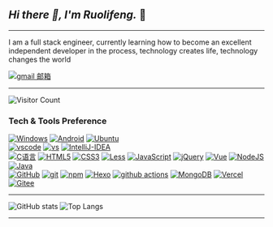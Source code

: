 ## <em>Hi there 👋, I'm Ruolifeng.</em>  👋

---

I am a full stack engineer, currently learning how to become an excellent independent developer in the process, technology creates life, technology changes the world

<a href="mailto:sunruolifeng@gmail.com"><img src="https://camo.githubusercontent.com/721b9591e505805fc962b81daa02ea04ec2c1b3a52883c965411577aa8909f3e/68747470733a2f2f696d672e736869656c64732e696f2f62616467652f476d61696c2d4431343833363f6c6f676f3d676d61696c266c6f676f436f6c6f723d7768697465" alt="gmail 邮箱" data-canonical-src="https://img.shields.io/badge/Gmail-D14836?logo=gmail&amp;logoColor=white" style="max-width: 100%;"></a>

---

![Visitor Count](https://profile-counter.glitch.me/ruolifeng/count.svg)

### Tech & Tools Preference

<div dir="auto">
<p dir="auto">
  <a target="_blank" rel="noopener noreferrer nofollow" href="https://camo.githubusercontent.com/7a47fb3b1128d6558408a2d03cc877aab0aeb6ef7f4caadf7a14425fea989182/68747470733a2f2f696d672e736869656c64732e696f2f62616467652f2d57696e646f77732d3362373961383f7374796c653d666c61742d737175617265266c6f676f3d57696e646f7773266c6f676f436f6c6f723d7768697465"><img alt="Windows" src="https://camo.githubusercontent.com/7a47fb3b1128d6558408a2d03cc877aab0aeb6ef7f4caadf7a14425fea989182/68747470733a2f2f696d672e736869656c64732e696f2f62616467652f2d57696e646f77732d3362373961383f7374796c653d666c61742d737175617265266c6f676f3d57696e646f7773266c6f676f436f6c6f723d7768697465" data-canonical-src="https://img.shields.io/badge/-Windows-3b79a8?style=flat-square&amp;logo=Windows&amp;logoColor=white" style="max-width: 100%;"></a>
  <a target="_blank" rel="noopener noreferrer nofollow" href="https://camo.githubusercontent.com/ae87da3c050d8db859bb03c9ec45fc2ad79475c11e0f835e6e9ba6816d33afd9/68747470733a2f2f696d672e736869656c64732e696f2f62616467652f2d416e64726f69642d3138313831383f7374796c653d666c61742d737175617265266c6f676f3d416e64726f6964266c6f676f436f6c6f723d613563613361"><img alt="Android" src="https://camo.githubusercontent.com/ae87da3c050d8db859bb03c9ec45fc2ad79475c11e0f835e6e9ba6816d33afd9/68747470733a2f2f696d672e736869656c64732e696f2f62616467652f2d416e64726f69642d3138313831383f7374796c653d666c61742d737175617265266c6f676f3d416e64726f6964266c6f676f436f6c6f723d613563613361" data-canonical-src="https://img.shields.io/badge/-Android-181818?style=flat-square&amp;logo=Android&amp;logoColor=a5ca3a" style="max-width: 100%;"></a>
  <a target="_blank" rel="noopener noreferrer nofollow" href="https://camo.githubusercontent.com/eb7bde814f3d850cd7fc33da54d04c05ae84687ee2a984636d1d76e7ce982db9/68747470733a2f2f696d672e736869656c64732e696f2f62616467652f2d5562756e74752d4442363532413f7374796c653d666c61742d737175617265266c6f676f3d7562756e7475266c6f676f436f6c6f723d7768697465"><img alt="Ubuntu" src="https://camo.githubusercontent.com/eb7bde814f3d850cd7fc33da54d04c05ae84687ee2a984636d1d76e7ce982db9/68747470733a2f2f696d672e736869656c64732e696f2f62616467652f2d5562756e74752d4442363532413f7374796c653d666c61742d737175617265266c6f676f3d7562756e7475266c6f676f436f6c6f723d7768697465" data-canonical-src="https://img.shields.io/badge/-Ubuntu-DB652A?style=flat-square&amp;logo=ubuntu&amp;logoColor=white" style="max-width: 100%;"></a>
<br>
  <a target="_blank" rel="noopener noreferrer nofollow" href="https://camo.githubusercontent.com/141b0b7f725585ce7dc08e9778a910dabd98e512583237dc078d0b933889b0b8/68747470733a2f2f696d672e736869656c64732e696f2f62616467652f56697375616c25323053747564696f253230436f64652d626c75653f7374796c653d666c61742d737175617265266c6f676f3d76697375616c2d73747564696f2d636f6465266c6f676f436f6c6f723d666666666666"><img alt="vscode" src="https://camo.githubusercontent.com/141b0b7f725585ce7dc08e9778a910dabd98e512583237dc078d0b933889b0b8/68747470733a2f2f696d672e736869656c64732e696f2f62616467652f56697375616c25323053747564696f253230436f64652d626c75653f7374796c653d666c61742d737175617265266c6f676f3d76697375616c2d73747564696f2d636f6465266c6f676f436f6c6f723d666666666666" data-canonical-src="https://img.shields.io/badge/Visual%20Studio%20Code-blue?style=flat-square&amp;logo=visual-studio-code&amp;logoColor=ffffff" style="max-width: 100%;"></a>
  <a target="_blank" rel="noopener noreferrer nofollow" href="https://camo.githubusercontent.com/a2990d9cf944439edcb0502618abfc03ce59791c08299f6929071e682cbad336/68747470733a2f2f696d672e736869656c64732e696f2f62616467652f56697375616c25323053747564696f2d3666323037373f7374796c653d666c61742d737175617265266c6f676f3d76697375616c2d73747564696f266c6f676f436f6c6f723d666666666666"><img alt="vs" src="https://camo.githubusercontent.com/a2990d9cf944439edcb0502618abfc03ce59791c08299f6929071e682cbad336/68747470733a2f2f696d672e736869656c64732e696f2f62616467652f56697375616c25323053747564696f2d3666323037373f7374796c653d666c61742d737175617265266c6f676f3d76697375616c2d73747564696f266c6f676f436f6c6f723d666666666666" data-canonical-src="https://img.shields.io/badge/Visual%20Studio-6f2077?style=flat-square&amp;logo=visual-studio&amp;logoColor=ffffff" style="max-width: 100%;"></a>
  <a target="_blank" rel="noopener noreferrer nofollow" href="https://camo.githubusercontent.com/82feef52c4ee20e078e0b066a93f5bf7059f27b4dd7e50493d63ca02a6808ec6/68747470733a2f2f696d672e736869656c64732e696f2f62616467652f496e74656c6c694a253230494445412d626c61636b3f7374796c653d666c61742d737175617265266c6f676f3d496e74656c6c694a25323049444541266c6f676f436f6c6f723d666666666666"><img alt="IntelliJ-IDEA" src="https://camo.githubusercontent.com/82feef52c4ee20e078e0b066a93f5bf7059f27b4dd7e50493d63ca02a6808ec6/68747470733a2f2f696d672e736869656c64732e696f2f62616467652f496e74656c6c694a253230494445412d626c61636b3f7374796c653d666c61742d737175617265266c6f676f3d496e74656c6c694a25323049444541266c6f676f436f6c6f723d666666666666" data-canonical-src="https://img.shields.io/badge/IntelliJ%20IDEA-black?style=flat-square&amp;logo=IntelliJ%20IDEA&amp;logoColor=ffffff" style="max-width: 100%;"></a>
<br>
  <a target="_blank" rel="noopener noreferrer nofollow" href="https://camo.githubusercontent.com/019309d7bfd3bdd7c8c6d41623bae70f339ee395e0f9b97d01af71408bbed682/68747470733a2f2f696d672e736869656c64732e696f2f62616467652f432545382541462541442545382541382538302d3030353639653f7374796c653d666c61742d737175617265266c6f676f3d43266c6f676f436f6c6f723d7768697465"><img alt="C语言" src="https://camo.githubusercontent.com/019309d7bfd3bdd7c8c6d41623bae70f339ee395e0f9b97d01af71408bbed682/68747470733a2f2f696d672e736869656c64732e696f2f62616467652f432545382541462541442545382541382538302d3030353639653f7374796c653d666c61742d737175617265266c6f676f3d43266c6f676f436f6c6f723d7768697465" data-canonical-src="https://img.shields.io/badge/C%E8%AF%AD%E8%A8%80-00569e?style=flat-square&amp;logo=C&amp;logoColor=white" style="max-width: 100%;"></a> 
  <a target="_blank" rel="noopener noreferrer nofollow" href="https://camo.githubusercontent.com/6010a85175edf5787bba645d2bdad7ec26f41aafce3f5a59569352de55deed74/68747470733a2f2f696d672e736869656c64732e696f2f62616467652f2d48544d4c352d4533344632363f7374796c653d666c61742d737175617265266c6f676f3d68746d6c35266c6f676f436f6c6f723d7768697465"><img alt="HTML5" src="https://camo.githubusercontent.com/6010a85175edf5787bba645d2bdad7ec26f41aafce3f5a59569352de55deed74/68747470733a2f2f696d672e736869656c64732e696f2f62616467652f2d48544d4c352d4533344632363f7374796c653d666c61742d737175617265266c6f676f3d68746d6c35266c6f676f436f6c6f723d7768697465" data-canonical-src="https://img.shields.io/badge/-HTML5-E34F26?style=flat-square&amp;logo=html5&amp;logoColor=white" style="max-width: 100%;"></a> 
  <a target="_blank" rel="noopener noreferrer nofollow" href="https://camo.githubusercontent.com/fb59d2b797056fdbe7fbb855d482e80c83c10cc55c33d361e5e8a0b87ffd8f6b/68747470733a2f2f696d672e736869656c64732e696f2f62616467652f2d435353332d3361393566663f7374796c653d666c61742d737175617265266c6f676f3d63737333266c6f676f436f6c6f723d7768697465"><img alt="CSS3" src="https://camo.githubusercontent.com/fb59d2b797056fdbe7fbb855d482e80c83c10cc55c33d361e5e8a0b87ffd8f6b/68747470733a2f2f696d672e736869656c64732e696f2f62616467652f2d435353332d3361393566663f7374796c653d666c61742d737175617265266c6f676f3d63737333266c6f676f436f6c6f723d7768697465" data-canonical-src="https://img.shields.io/badge/-CSS3-3a95ff?style=flat-square&amp;logo=css3&amp;logoColor=white" style="max-width: 100%;"></a>
  <a target="_blank" rel="noopener noreferrer nofollow" href="https://camo.githubusercontent.com/09e86991cb9ffeaf100e1fda4b104938b6606b4c7319d1a4e8e6497193430923/68747470733a2f2f696d672e736869656c64732e696f2f62616467652f2d7b4c6573737d2d3030313636613f7374796c653d666c61742d737175617265266c6f676f3d6c657373266c6f676f436f6c6f723d7768697465"><img alt="Less" src="https://camo.githubusercontent.com/09e86991cb9ffeaf100e1fda4b104938b6606b4c7319d1a4e8e6497193430923/68747470733a2f2f696d672e736869656c64732e696f2f62616467652f2d7b4c6573737d2d3030313636613f7374796c653d666c61742d737175617265266c6f676f3d6c657373266c6f676f436f6c6f723d7768697465" data-canonical-src="https://img.shields.io/badge/-{Less}-00166a?style=flat-square&amp;logo=less&amp;logoColor=white" style="max-width: 100%;"></a>
  <a target="_blank" rel="noopener noreferrer nofollow" href="https://camo.githubusercontent.com/88ab09dd488efb72af8fb53082156aa579acc08ac7980988fcee3a1825df3d85/68747470733a2f2f696d672e736869656c64732e696f2f62616467652f2d4a6176615363726970742d6666616632343f7374796c653d666c61742d737175617265266c6f676f3d6a617661736372697074266c6f676f436f6c6f723d7768697465"><img alt="JavaScript" src="https://camo.githubusercontent.com/88ab09dd488efb72af8fb53082156aa579acc08ac7980988fcee3a1825df3d85/68747470733a2f2f696d672e736869656c64732e696f2f62616467652f2d4a6176615363726970742d6666616632343f7374796c653d666c61742d737175617265266c6f676f3d6a617661736372697074266c6f676f436f6c6f723d7768697465" data-canonical-src="https://img.shields.io/badge/-JavaScript-ffaf24?style=flat-square&amp;logo=javascript&amp;logoColor=white" style="max-width: 100%;"></a>
  <a target="_blank" rel="noopener noreferrer nofollow" href="https://camo.githubusercontent.com/bca8a4d0796c5955988fec2bb8c3dc0f2c37ffacc9f7ed31fa24608b3b0db1e8/68747470733a2f2f696d672e736869656c64732e696f2f62616467652f2d6a51756572792d3133316132383f7374796c653d666c61742d737175617265266c6f676f3d6a5175657279266c6f676f436f6c6f723d7768697465"><img alt="jQuery" src="https://camo.githubusercontent.com/bca8a4d0796c5955988fec2bb8c3dc0f2c37ffacc9f7ed31fa24608b3b0db1e8/68747470733a2f2f696d672e736869656c64732e696f2f62616467652f2d6a51756572792d3133316132383f7374796c653d666c61742d737175617265266c6f676f3d6a5175657279266c6f676f436f6c6f723d7768697465" data-canonical-src="https://img.shields.io/badge/-jQuery-131a28?style=flat-square&amp;logo=jQuery&amp;logoColor=white" style="max-width: 100%;"></a>
  <a target="_blank" rel="noopener noreferrer nofollow" href="https://camo.githubusercontent.com/d1efbd288151a7bed8447bc9e448de00205ae5f4099e81af610a5adfd7a06870/68747470733a2f2f696d672e736869656c64732e696f2f62616467652f2d5675652d3542413137463f7374796c653d666c61742d737175617265266c6f676f3d7675652e6a73266c6f676f436f6c6f723d7768697465"><img alt="Vue" src="https://camo.githubusercontent.com/d1efbd288151a7bed8447bc9e448de00205ae5f4099e81af610a5adfd7a06870/68747470733a2f2f696d672e736869656c64732e696f2f62616467652f2d5675652d3542413137463f7374796c653d666c61742d737175617265266c6f676f3d7675652e6a73266c6f676f436f6c6f723d7768697465" data-canonical-src="https://img.shields.io/badge/-Vue-5BA17F?style=flat-square&amp;logo=vue.js&amp;logoColor=white" style="max-width: 100%;"></a>
  <a target="_blank" rel="noopener noreferrer nofollow" href="https://camo.githubusercontent.com/a091ffe471d5f196a6825a63ee19732f601b114382a3b39cfd08b35e4c165c5e/68747470733a2f2f696d672e736869656c64732e696f2f62616467652f2d4e6f64654a532d3433383533643f7374796c653d666c61742d737175617265266c6f676f3d4e6f64652e6a73266c6f676f436f6c6f723d7768697465"><img alt="NodeJS" src="https://camo.githubusercontent.com/a091ffe471d5f196a6825a63ee19732f601b114382a3b39cfd08b35e4c165c5e/68747470733a2f2f696d672e736869656c64732e696f2f62616467652f2d4e6f64654a532d3433383533643f7374796c653d666c61742d737175617265266c6f676f3d4e6f64652e6a73266c6f676f436f6c6f723d7768697465" data-canonical-src="https://img.shields.io/badge/-NodeJS-43853d?style=flat-square&amp;logo=Node.js&amp;logoColor=white" style="max-width: 100%;"></a>
  <a target="_blank" rel="noopener noreferrer nofollow" href="https://camo.githubusercontent.com/fbf74e0c16f80f822499171b9c43f85e5510343bc043481ba5c1bcb06fcab2db/68747470733a2f2f696d672e736869656c64732e696f2f62616467652f4a6176612d6666303230303f7374796c653d666c61742d737175617265266c6f676f3d6a617661266c6f676f436f6c6f723d7768697465"><img alt="Java" src="https://camo.githubusercontent.com/fbf74e0c16f80f822499171b9c43f85e5510343bc043481ba5c1bcb06fcab2db/68747470733a2f2f696d672e736869656c64732e696f2f62616467652f4a6176612d6666303230303f7374796c653d666c61742d737175617265266c6f676f3d6a617661266c6f676f436f6c6f723d7768697465" data-canonical-src="https://img.shields.io/badge/Java-ff0200?style=flat-square&amp;logo=java&amp;logoColor=white" style="max-width: 100%;"></a>
<br>
  <a target="_blank" rel="noopener noreferrer nofollow" href="https://camo.githubusercontent.com/90acfc35468ffcfe0269cf9c4d51a9287a2de5f9a989d14fd2c8380cf6844f9b/68747470733a2f2f696d672e736869656c64732e696f2f62616467652f2d4769744875622d3164316331633f7374796c653d666c61742d737175617265266c6f676f3d676974687562266c6f676f436f6c6f723d7768697465"><img alt="GitHub" src="https://camo.githubusercontent.com/90acfc35468ffcfe0269cf9c4d51a9287a2de5f9a989d14fd2c8380cf6844f9b/68747470733a2f2f696d672e736869656c64732e696f2f62616467652f2d4769744875622d3164316331633f7374796c653d666c61742d737175617265266c6f676f3d676974687562266c6f676f436f6c6f723d7768697465" data-canonical-src="https://img.shields.io/badge/-GitHub-1d1c1c?style=flat-square&amp;logo=github&amp;logoColor=white" style="max-width: 100%;"></a>
  <a target="_blank" rel="noopener noreferrer nofollow" href="https://camo.githubusercontent.com/3d4a55e7d45198177f13f9f10c536edd2970c43d753759585e3391d04677e56d/68747470733a2f2f696d672e736869656c64732e696f2f62616467652f2d4769742d4630353033323f7374796c653d666c61742d737175617265266c6f676f3d676974266c6f676f436f6c6f723d7768697465"><img alt="git" src="https://camo.githubusercontent.com/3d4a55e7d45198177f13f9f10c536edd2970c43d753759585e3391d04677e56d/68747470733a2f2f696d672e736869656c64732e696f2f62616467652f2d4769742d4630353033323f7374796c653d666c61742d737175617265266c6f676f3d676974266c6f676f436f6c6f723d7768697465" data-canonical-src="https://img.shields.io/badge/-Git-F05032?style=flat-square&amp;logo=git&amp;logoColor=white" style="max-width: 100%;"></a>
  <a target="_blank" rel="noopener noreferrer nofollow" href="https://camo.githubusercontent.com/1fd2aacb73a7adf08ce72b0874d4e69812296d555bd13f4e98fab5d29d21a5ac/68747470733a2f2f696d672e736869656c64732e696f2f62616467652f2d4e504d2d4342333833373f7374796c653d666c61742d737175617265266c6f676f3d6e706d266c6f676f436f6c6f723d7768697465"><img alt="npm" src="https://camo.githubusercontent.com/1fd2aacb73a7adf08ce72b0874d4e69812296d555bd13f4e98fab5d29d21a5ac/68747470733a2f2f696d672e736869656c64732e696f2f62616467652f2d4e504d2d4342333833373f7374796c653d666c61742d737175617265266c6f676f3d6e706d266c6f676f436f6c6f723d7768697465" data-canonical-src="https://img.shields.io/badge/-NPM-CB3837?style=flat-square&amp;logo=npm&amp;logoColor=white" style="max-width: 100%;"></a>
  <a target="_blank" rel="noopener noreferrer nofollow" href="https://camo.githubusercontent.com/7772132fcffa796debf7841d221a690c4baed8645dd85a842bf72d2156f56104/68747470733a2f2f696d672e736869656c64732e696f2f62616467652f2d4865786f2d3432383363643f7374796c653d666c61742d737175617265266c6f676f3d6865786f266c6f676f436f6c6f723d7768697465"><img alt="Hexo" src="https://camo.githubusercontent.com/7772132fcffa796debf7841d221a690c4baed8645dd85a842bf72d2156f56104/68747470733a2f2f696d672e736869656c64732e696f2f62616467652f2d4865786f2d3432383363643f7374796c653d666c61742d737175617265266c6f676f3d6865786f266c6f676f436f6c6f723d7768697465" data-canonical-src="https://img.shields.io/badge/-Hexo-4283cd?style=flat-square&amp;logo=hexo&amp;logoColor=white" style="max-width: 100%;"></a>
  <a target="_blank" rel="noopener noreferrer nofollow" href="https://camo.githubusercontent.com/4f8210669c113b24c8b6dae514e63df3f10aa8b5fa1142df5a6eaf0e7e421c7e/68747470733a2f2f696d672e736869656c64732e696f2f62616467652f2d4769746875625f416374696f6e732d3230383846463f7374796c653d666c61742d737175617265266c6f676f3d6769746875622d616374696f6e73266c6f676f436f6c6f723d7768697465"><img alt="github actions" src="https://camo.githubusercontent.com/4f8210669c113b24c8b6dae514e63df3f10aa8b5fa1142df5a6eaf0e7e421c7e/68747470733a2f2f696d672e736869656c64732e696f2f62616467652f2d4769746875625f416374696f6e732d3230383846463f7374796c653d666c61742d737175617265266c6f676f3d6769746875622d616374696f6e73266c6f676f436f6c6f723d7768697465" data-canonical-src="https://img.shields.io/badge/-Github_Actions-2088FF?style=flat-square&amp;logo=github-actions&amp;logoColor=white" style="max-width: 100%;"></a>
  <a target="_blank" rel="noopener noreferrer nofollow" href="https://camo.githubusercontent.com/bb133f9a48e0ad5238b369d19d4cfe1a950a59a3cf7f0d846a90272031488ca1/68747470733a2f2f696d672e736869656c64732e696f2f62616467652f2d4d6f6e676f44422d3133616135323f7374796c653d666c61742d737175617265266c6f676f3d6d6f6e676f6462266c6f676f436f6c6f723d7768697465"><img alt="MongoDB" src="https://camo.githubusercontent.com/bb133f9a48e0ad5238b369d19d4cfe1a950a59a3cf7f0d846a90272031488ca1/68747470733a2f2f696d672e736869656c64732e696f2f62616467652f2d4d6f6e676f44422d3133616135323f7374796c653d666c61742d737175617265266c6f676f3d6d6f6e676f6462266c6f676f436f6c6f723d7768697465" data-canonical-src="https://img.shields.io/badge/-MongoDB-13aa52?style=flat-square&amp;logo=mongodb&amp;logoColor=white" style="max-width: 100%;"></a>
  <a target="_blank" rel="noopener noreferrer nofollow" href="https://camo.githubusercontent.com/a04f5eff71e9bf615a00dc3b3cc70c002f83108c079009b10a11a0c3eee6dc96/68747470733a2f2f696d672e736869656c64732e696f2f62616467652f2d56657263656c2d3166316631663f7374796c653d666c61742d737175617265266c6f676f3d76657263656c266c6f676f436f6c6f723d7768697465"><img alt="Vercel" src="https://camo.githubusercontent.com/a04f5eff71e9bf615a00dc3b3cc70c002f83108c079009b10a11a0c3eee6dc96/68747470733a2f2f696d672e736869656c64732e696f2f62616467652f2d56657263656c2d3166316631663f7374796c653d666c61742d737175617265266c6f676f3d76657263656c266c6f676f436f6c6f723d7768697465" data-canonical-src="https://img.shields.io/badge/-Vercel-1f1f1f?style=flat-square&amp;logo=vercel&amp;logoColor=white" style="max-width: 100%;"></a>
  <a target="_blank" rel="noopener noreferrer nofollow" href="https://camo.githubusercontent.com/81705dd69091cfbfbe4b28f37443a9d64f0a7bd87441bac0023938d30108ff01/68747470733a2f2f696d672e736869656c64732e696f2f62616467652f2d47697465652d6337323732363f7374796c653d666c61742d737175617265266c6f676f3d6769746565266c6f676f436f6c6f723d7768697465"><img alt="Gitee" src="https://camo.githubusercontent.com/81705dd69091cfbfbe4b28f37443a9d64f0a7bd87441bac0023938d30108ff01/68747470733a2f2f696d672e736869656c64732e696f2f62616467652f2d47697465652d6337323732363f7374796c653d666c61742d737175617265266c6f676f3d6769746565266c6f676f436f6c6f723d7768697465" data-canonical-src="https://img.shields.io/badge/-Gitee-c72726?style=flat-square&amp;logo=gitee&amp;logoColor=white" style="max-width: 100%;"></a>
</p>
</div>

---

![GitHub stats](https://github-readme-stats.vercel.app/api?username=ruolifeng&show_icons=true&hide_border=true) ![Top Langs](https://github-readme-stats.vercel.app/api/top-langs/?username=ruolifeng&layout=compact&theme=tokyonight)


---

